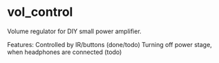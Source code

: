# vol_control
Volume regulator for DIY small power amplifier.

Features:
Controlled by IR/buttons (done/todo)
Turning off power stage, when headphones are connected (todo)
